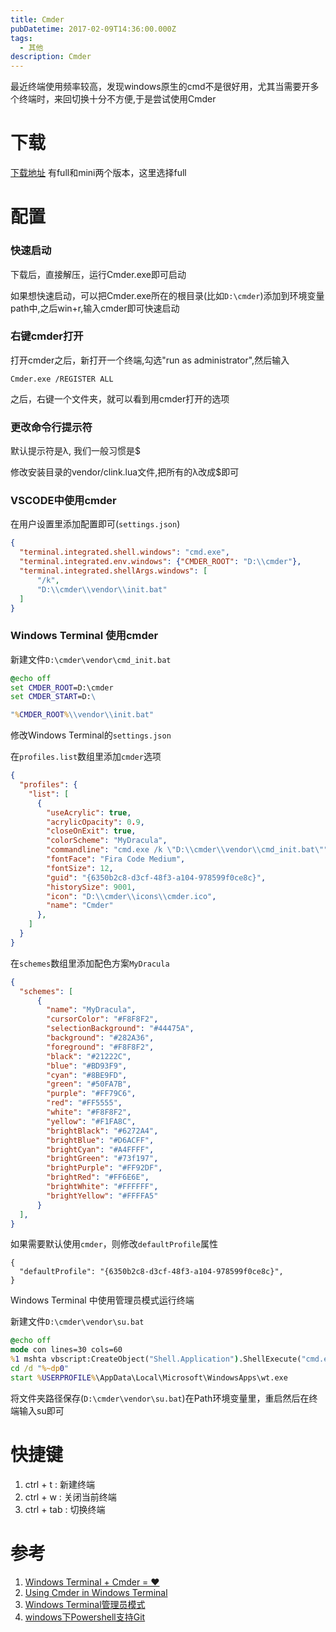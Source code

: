 ```yaml
---
title: Cmder
pubDatetime: 2017-02-09T14:36:00.000Z
tags:
  - 其他
description: Cmder
---
```


最近终端使用频率较高，发现windows原生的cmd不是很好用，尤其当需要开多个终端时，来回切换十分不方便,于是尝试使用Cmder

# 下载
[下载地址](http://cmder.net/)
有full和mini两个版本，这里选择full

# 配置

### 快速启动
下载后，直接解压，运行Cmder.exe即可启动

如果想快速启动，可以把Cmder.exe所在的根目录(比如`D:\cmder`)添加到环境变量path中,之后win+r,输入cmder即可快速启动

### 右键cmder打开

打开cmder之后，新打开一个终端,勾选"run as administrator",然后输入
```
Cmder.exe /REGISTER ALL
```
之后，右键一个文件夹，就可以看到用cmder打开的选项

### 更改命令行提示符
默认提示符是λ, 我们一般习惯是$

修改安装目录的vendor/clink.lua文件,把所有的λ改成$即可

### VSCODE中使用cmder
在用户设置里添加配置即可(`settings.json`)
```json
{
  "terminal.integrated.shell.windows": "cmd.exe",
  "terminal.integrated.env.windows": {"CMDER_ROOT": "D:\\cmder"},
  "terminal.integrated.shellArgs.windows": [
      "/k",
      "D:\\cmder\\vendor\\init.bat"
  ]
}
```

### Windows Terminal 使用cmder
新建文件`D:\cmder\vendor\cmd_init.bat`
```bat
@echo off
set CMDER_ROOT=D:\cmder
set CMDER_START=D:\

"%CMDER_ROOT%\\vendor\\init.bat"
```
修改Windows Terminal的`settings.json`

在`profiles.list`数组里添加`cmder`选项
```json
{
  "profiles": {
    "list": [
      {
        "useAcrylic": true,
        "acrylicOpacity": 0.9,
        "closeOnExit": true,
        "colorScheme": "MyDracula",
        "commandline": "cmd.exe /k \"D:\\cmder\\vendor\\cmd_init.bat\"",
        "fontFace": "Fira Code Medium",
        "fontSize": 12,
        "guid": "{6350b2c8-d3cf-48f3-a104-978599f0ce8c}",
        "historySize": 9001,
        "icon": "D:\\cmder\\icons\\cmder.ico",
        "name": "Cmder"
      },
    ]
  }
}
```
在`schemes`数组里添加配色方案`MyDracula`
```json
{
  "schemes": [
      {
        "name": "MyDracula",
        "cursorColor": "#F8F8F2",
        "selectionBackground": "#44475A",
        "background": "#282A36",
        "foreground": "#F8F8F2",
        "black": "#21222C",
        "blue": "#BD93F9",
        "cyan": "#8BE9FD",
        "green": "#50FA7B",
        "purple": "#FF79C6",
        "red": "#FF5555",
        "white": "#F8F8F2",
        "yellow": "#F1FA8C",
        "brightBlack": "#6272A4",
        "brightBlue": "#D6ACFF",
        "brightCyan": "#A4FFFF",
        "brightGreen": "#73f197",
        "brightPurple": "#FF92DF",
        "brightRed": "#FF6E6E",
        "brightWhite": "#FFFFFF",
        "brightYellow": "#FFFFA5"
      }
  ],
}
```

如果需要默认使用`cmder`，则修改`defaultProfile`属性
```
{
  "defaultProfile": "{6350b2c8-d3cf-48f3-a104-978599f0ce8c}",
}
```

Windows Terminal 中使用管理员模式运行终端

新建文件`D:\cmder\vendor\su.bat`
```bat
@echo off
mode con lines=30 cols=60
%1 mshta vbscript:CreateObject("Shell.Application").ShellExecute("cmd.exe","/c %~s0 ::","","runas",1)(window.close)&&exit
cd /d "%~dp0"
start %USERPROFILE%\AppData\Local\Microsoft\WindowsApps\wt.exe
```
将文件夹路径保存(`D:\cmder\vendor\su.bat`)在Path环境变量里，重启然后在终端输入su即可

# 快捷键

1. ctrl + t : 新建终端
2. ctrl + w : 关闭当前终端
3. ctrl + tab : 切换终端

# 参考

1. [Windows Terminal + Cmder = ❤️](https://medium.com/talpor/windows-terminal-cmder-%EF%B8%8F-573e6890d143)
2. [Using Cmder in Windows Terminal](https://stackoverflow.com/questions/60575401/using-cmder-in-windows-terminal)
3. [Windows Terminal管理员模式](https://www.zhihu.com/question/353701331/answer/1338291321)
4. [windows下Powershell支持Git](https://blog.csdn.net/u014756245/article/details/100541329)